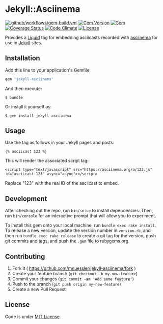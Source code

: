 # Jekyll::Asciinema
[![.github/workflows/gem-build.yml][badge-build]][build]
[![Gem Version][badge-gem]][rubygems]
[![Gem][badge-dl]][rubygems]
[![Coverage Status][badge-coveralls]][coveralls]
[![Code Climate][badge-gpa]][codeclimate]
[![License][badge-license]][license]

Provides a [Liquid][liquid] tag for embedding asciicasts recorded with
[asciinema][asciinema] for use in [Jekyll][jekyll] sites.

## Installation

Add this line to your application's Gemfile:

```ruby
gem 'jekyll-asciinema'
```

And then execute:

    $ bundle

Or install it yourself as:

    $ gem install jekyll-asciinema

## Usage

Use the tag as follows in your Jekyll pages and posts:

    {% asciicast 123 %}

This will render the associated script tag:

    <script type="text/javascript" src="https://asciinema.org/a/123.js" id="asciicast-123" async="async"></script>

Replace "123" with the real ID of the asciicast to embed.

## Development

After checking out the repo, run `bin/setup` to install dependencies.
Then, run `bin/console` for an interactive prompt that will allow you
to experiment.

To install this gem onto your local machine, run `bundle exec rake
install`. To release a new version, update the version number in
`version.rb`, and then run `bundle exec rake release` to create a git
tag for the version, push git commits and tags, and push the `.gem`
file to [rubygems.org](https://rubygems.org).

## Contributing

1. Fork it ( https://github.com/mnuessler/jekyll-asciinema/fork )
2. Create your feature branch (`git checkout -b my-new-feature`)
3. Commit your changes (`git commit -am 'Add some feature'`)
4. Push to the branch (`git push origin my-new-feature`)
5. Create a new Pull Request

## License

Code is under [MIT License][license].


[badge-build]: https://github.com/mnuessler/jekyll-asciinema/actions/workflows/gem-build.yml/badge.svg
[badge-coveralls]: https://coveralls.io/repos/mnuessler/jekyll-asciinema/badge.svg
[badge-gem]: https://badge.fury.io/rb/jekyll-asciinema.svg
[badge-gpa]: https://codeclimate.com/github/mnuessler/jekyll-asciinema/badges/gpa.svg
[badge-license]: https://img.shields.io/github/license/mnuessler/jekyll-asciinema.svg?maxAge=604800
[badge-dl]: https://img.shields.io/gem/dt/jekyll-asciinema.svg?maxAge=604800
[build]: https://github.com/mnuessler/jekyll-asciinema/actions/workflows/gem-build.yml
[coveralls]: https://coveralls.io/r/mnuessler/jekyll-asciinema
[rubygems]: https://rubygems.org/gems/jekyll-asciinema
[gemnasium]: https://gemnasium.com/mnuessler/jekyll-asciinema
[codeclimate]: https://codeclimate.com/github/mnuessler/jekyll-asciinema
[liquid]: http://liquidmarkup.org "Liquid templating language"
[asciinema]: https://asciinema.org "Asciinema"
[jekyll]: http://jekyllrb.com "Jekyll"
[license]: https://raw.githubusercontent.com/mnuessler/jekyll-asciinema/master/LICENSE.txt
